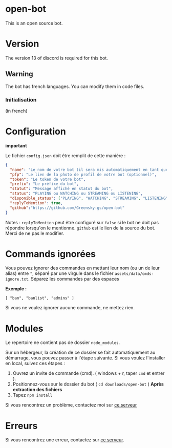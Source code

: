 # open-bot
This is an open source bot.

# Version
The version 13 of discord is required for this bot.

## Warning
The bot has french languages.
You can modify them in code files.

### Initialisation
(in french)

# Configuration
**important**

Le fichier `config.json` doit être remplit de cette manière :
```json
{
  "name": "Le nom de votre bot (il sera mis automatiquement en tant que nom d'utilisateur)",
  "pfp": "Le lien de la photo de profil de votre bot (optionnel)",
  "token": "Le token de votre bot",
  "prefix": "Le préfixe du bot",
  "statut": "Message affiché en statut du bot",
  "status": "PLAYING ou WATCHING ou STREAMING ou LISTENING",
  "disponible_status": ["PLAYING", "WATCHING", "STREAMING", "LISTENING", "Ceci sont les statut disponibles"],
  "replyToMention": true,
  "github":"https://github.com/Greensky-gs/open-bot"
}
```

Notes : `replyToMention` peut être configuré sur `false` si le bot ne doit pas répondre lorsqu'on le mentionne.
`github` est le lien de la source du bot. Merci de ne pas le modifier.

# Commands ignorées
Vous pouvez ignorer des commandes en mettant leur nom (ou un de leur alias) entre `"`, séparé par une virgule dans le fichier `assets/data/cmds-ignore.txt`.
Séparez les commandes par des espaces

__Exemple :__
```
[ "ban", "banlist", "admins" ]
```

Si vous ne voulez ignorer aucune commande, ne mettez rien.

# Modules
Le repertoire ne contient pas de dossier `node_modules`.

Sur un hébergeur, la création de ce dossier se fait automatiquement au démarrage, vous pouvez passer à l'étape suivante.
Si vous voulez l'installer en local, suivez ces étapes :

1. Ouvrez un invite de commande (cmd). ( windows + r, taper `cmd` et entrer ).
2. Positionnez-vous sur le dossier du bot ( `cd downloads/open-bot` ) **Après extraction des fichiers**
3. Tapez `npm install`

Si vous rencontrez un problème, contactez moi sur [ce serveur](https://discord.gg/Qt9Ns3uvYe)

# Erreurs
Si vous rencontrez une erreur, contactez sur [ce serveur](https://discord.gg/Qt9Ns3uvYe).
